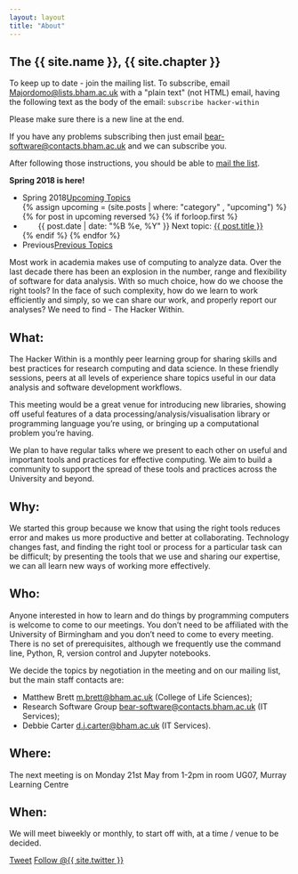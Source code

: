 ```yaml
---
layout: layout
title: "About"
---
```


<!-- You can edit this whole page, remove it, or use it as basis for any non-post pages you have. -->
<section class="content">

# The {{ site.name }}, {{ site.chapter }}

To keep up to date - join the mailing list.  To subscribe, email
[Majordomo@lists.bham.ac.uk](Majordomo@lists.bham.ac.uk) with a "plain text"
(not HTML) email, having the following text as the body of the email:
`subscribe hacker-within`

Please make sure there is a new line at the end.

If you have any problems subscribing then just email
[bear-software@contacts.bham.ac.uk](bear-software@contacts.bham.ac.uk) and we
can subscribe you.

After following those instructions, you should be able to [mail the
list](mailto:hacker-within@lists.bham.ac.uk).

<b>Spring 2018 is here!</b>

<ul class="listing">
<li>
<span>Spring 2018</span><a href="{{ site.url }}/upcoming.html">Upcoming Topics</a>
</li>
  {% assign upcoming = (site.posts | where: "category" , "upcoming") %}
  {% for post in upcoming reversed %}
    {% if forloop.first %}
	<li style="text-indent: 2em;">
		<span>{{ post.date | date: "%B %e, %Y" }}</span> Next topic: <a href="{{ site.url }}{{ post.url }}">{{ post.title }}</a>
	</li>
    {% endif %}
  {% endfor %}
<li>
<span>Previous</span><a href="{{ site.url }}/previous.html">Previous Topics</a>
</li>
</ul>

Most work in academia makes use of computing to analyze data.   Over the last decade there has been an explosion in the number, range and flexibility of software for data analysis.   With so much choice, how do we choose the right tools?  In the face of such complexity, how do we learn to work efficiently and simply, so we can share our work, and properly report our analyses?   We need to find - The Hacker Within.

## What:

The Hacker Within is a monthly peer learning group for sharing skills and best practices for research computing and data science. In these friendly sessions, peers at all levels of experience share topics useful in our data analysis and software development workflows.

This meeting would be a great venue for introducing new libraries, showing off useful features of a data processing/analysis/visualisation library or programming language you’re using, or bringing up a computational problem you’re having.

We plan to have regular talks where we present to each other on useful and important tools and practices for effective computing.  We aim to build a community to support the spread of these tools and practices across the University and beyond.

## Why:

We started this group because we know that using the right tools reduces error and makes us more productive and better at collaborating.  Technology changes fast, and finding the right tool or process for a particular task can be difficult; by presenting the tools that we use and sharing our expertise, we can all learn new ways of working more effectively.


## Who:

Anyone interested in how to learn and do things by programming computers is welcome to come to our meetings. You don’t need to be affiliated with the University of Birmingham and you don’t need to come to every meeting. There is no set of prerequisites, although we frequently use the command line, Python, R, version control and Jupyter notebooks.

We decide the topics by negotiation in the meeting and on our mailing list, but the main staff contacts are:

* Matthew Brett [m.brett@bham.ac.uk](m.brett@bham.ac.uk) (College of Life Sciences);
* Research Software Group [bear-software@contacts.bham.ac.uk](bear-software@contacts.bham.ac.uk) (IT Services);
* Debbie Carter [d.j.carter@bham.ac.uk](d.j.carter@bham.ac.uk) (IT Services).

## Where:

The next meeting is on Monday 21st May from 1-2pm in room UG07, Murray Learning Centre


## When:

We will meet biweekly or monthly, to start off with, at a time / venue to be decided.

<a href="http://twitter.com/share" class="twitter-share-button" data-count="none" data-via="{{ site.twitter }}">Tweet</a>
<a href="http://twitter.com/{{ site.twitter }}" class="twitter-follow-button" data-show-count="false">Follow @{{ site.twitter }}</a>
<script src="http://platform.twitter.com/widgets.js" type="text/javascript"></script>
</section>
